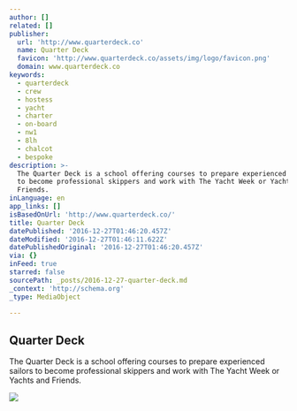 ```yaml
---
author: []
related: []
publisher:
  url: 'http://www.quarterdeck.co'
  name: Quarter Deck
  favicon: 'http://www.quarterdeck.co/assets/img/logo/favicon.png'
  domain: www.quarterdeck.co
keywords:
  - quarterdeck
  - crew
  - hostess
  - yacht
  - charter
  - on-board
  - nw1
  - 8lh
  - chalcot
  - bespoke
description: >-
  The Quarter Deck is a school offering courses to prepare experienced sailors
  to become professional skippers and work with The Yacht Week or Yachts and
  Friends.
inLanguage: en
app_links: []
isBasedOnUrl: 'http://www.quarterdeck.co/'
title: Quarter Deck
datePublished: '2016-12-27T01:46:20.457Z'
dateModified: '2016-12-27T01:46:11.622Z'
datePublishedOriginal: '2016-12-27T01:46:20.457Z'
via: {}
inFeed: true
starred: false
sourcePath: _posts/2016-12-27-quarter-deck.md
_context: 'http://schema.org'
_type: MediaObject

---
```

<article style=""><h1>Quarter Deck</h1><p>The Quarter Deck is a school offering courses to prepare experienced sailors to become professional skippers and work with The Yacht Week or Yachts and Friends.</p><img src="http://www.quarterdeck.co/images/4c1257a.jpg" /></article>